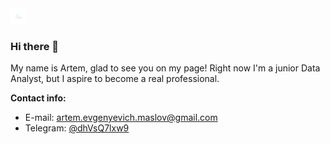 
<img src="https://github.com/artem-maslov/artem-maslov/blob/main/resources/6ywG.gif" width="25" height="25"/>

### Hi there 👋

My name is Artem, glad to see you on my page! Right now I'm a junior Data Analyst, but I aspire to become a real professional. 

**Contact info:**
* E-mail: artem.evgenyevich.maslov@gmail.com
* Telegram: [@dhVsQ7lxw9](https://t.me/dhVsQ7lxw9)



<!--
**artem-maslov/artem-maslov** is a ✨ _special_ ✨ repository because its `README.md` (this file) appears on your GitHub profile.

Here are some ideas to get you started:

- 🔭 I’m currently working on ...
- 🌱 I’m currently learning ...
- 👯 I’m looking to collaborate on ...
- 🤔 I’m looking for help with ...
- 💬 Ask me about ...
- 📫 How to reach me: ...
- 😄 Pronouns: ...
- ⚡ Fun fact: ...
-->
